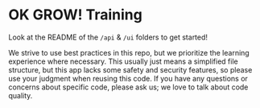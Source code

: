 # OK GROW! Training

Look at the README of the `/api` & `/ui` folders to get started!

We strive to use best practices in this repo, but we prioritize the learning experience where necessary. This usually just means a simplified file structure, but this app lacks some safety and security features, so please use your judgment when reusing this code. If you have any questions or concerns about specific code, please ask us; we love to talk about code quality.
